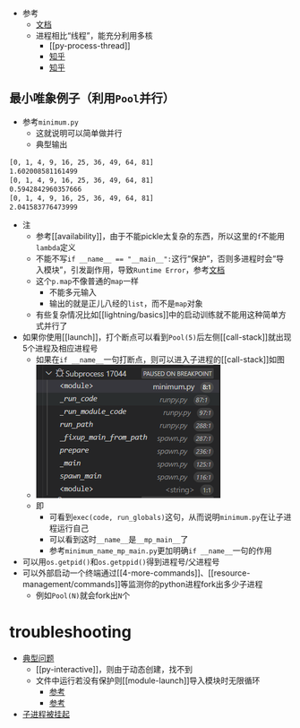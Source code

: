 - 参考
  - [文档](https://docs.python.org/zh-cn/3.9/library/multiprocessing.html)
  - 进程相比“线程”，能充分利用多核
    - [[py-process-thread]]
    - [知乎](https://zhuanlan.zhihu.com/p/455171966)
    - [知乎](https://zhuanlan.zhihu.com/p/103135242)
## 最小唯象例子（利用`Pool`并行）
- 参考`minimum.py`
  - 这就说明可以简单做并行
  - 典型输出
```text
[0, 1, 4, 9, 16, 25, 36, 49, 64, 81]
1.602008581161499
[0, 1, 4, 9, 16, 25, 36, 49, 64, 81]
0.5942842960357666
[0, 1, 4, 9, 16, 25, 36, 49, 64, 81]
2.041583776473999
```
- 注
  - 参考[[availability]]，由于不能pickle太复杂的东西，所以这里的`f`不能用`lambda`定义
  - 不能不写`if __name__ == "__main__":`这行“保护”，否则多进程时会“导入模块”，引发副作用，导致`Runtime Error`，参考[文档](https://docs.python.org/3.9/library/multiprocessing.html#multiprocessing-programming)
  - 这个`p.map`不像普通的`map`一样
    - 不能多元输入
    - 输出的就是正儿八经的`list`，而不是`map`对象
  - 有些复杂情况比如[[lightning/basics]]中的启动训练就不能用这种简单方式并行了
- 如果你使用[[launch]]，打个断点可以看到`Pool(5)`后左侧[[call-stack]]就出现5个进程及相应进程号
  - 如果在`if __name__`一句打断点，则可以进入子进程的[[call-stack]]如图
  - ![](subprocess-call-stack.png)
  - 即
    - 可看到`exec(code, run_globals)`这句，从而说明`minimum.py`在让子进程运行自己
    - 可以看到这时`__name__`是`__mp_main__`了
    - 参考`minimum_name_mp_main.py`更加明确`if __name__`一句的作用
- 可以用`os.getpid()`和`os.getppid()`得到进程号/父进程号
- 可以外部启动一个终端通过[[4-more-commands]]、[[resource-management/commands]]等监测你的python进程fork出多少子进程
  - 例如`Pool(N)`就会fork出`N`个
# troubleshooting
- [典型问题](https://www.zhihu.com/question/39032759)
  - [[py-interactive]]，则由于动态创建，找不到
  - 文件中运行若没有保护则[[module-launch]]导入模块时无限循环
    - [参考](./pool_infinite_loop.py)
    - [参考](./pool_protected.py)
- [子进程被挂起](https://zhuanlan.zhihu.com/p/75207672)